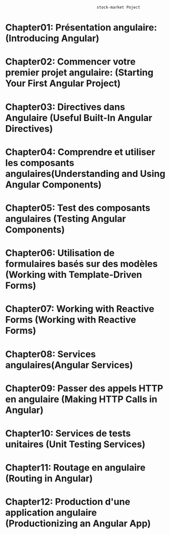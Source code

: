                                            stock-market Poject

# Chapter01: Présentation angulaire: (Introducing Angular)
# Chapter02: Commencer votre premier projet angulaire: (Starting Your First Angular Project)
# Chapter03: Directives dans Angulaire (Useful Built-In Angular Directives) 
# Chapter04: Comprendre et utiliser les composants angulaires(Understanding and Using Angular Components)
# Chapter05: Test des composants angulaires (Testing Angular Components)
# Chapter06: Utilisation de formulaires basés sur des modèles (Working with Template-Driven Forms) 
# Chapter07: Working with Reactive Forms (Working with Reactive Forms)  
# Chapter08: Services angulaires(Angular Services)  
# Chapter09: Passer des appels HTTP en angulaire (Making HTTP Calls in Angular) 
# Chapter10: Services de tests unitaires (Unit Testing Services)   
# Chapter11: Routage en angulaire (Routing in Angular)   
# Chapter12: Production d'une application angulaire (Productionizing an Angular App)  